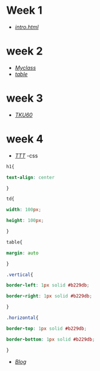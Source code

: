 # Week 1
* [*intro.html*](https://github.com/BLLI/107-1-static-webpage-BLLI/blob/master/week01/intro.html)
# week 2
* [*Myclass*](https://github.com/BLLI/107-1-static-webpage-BLLI/blob/master/week02/Myclass.html)
* [*table*](https://github.com/BLLI/107-1-static-webpage-BLLI/blob/master/week02/table.html)
# week 3
* [*TKU60*](https://github.com/BLLI/107-1-static-webpage-BLLI/blob/master/week03/tku60.html)
# week 4
* [*TTT*](https://github.com/BLLI/107-1-static-webpage-BLLI/blob/master/week04/ttt.html)
-css
```css
h1{

text-align: center

}

td{

width: 100px;

height: 100px;

}

table{

margin: auto

}

.vertical{

border-left: 1px solid #b229db;

border-right: 1px solid #b229db;

}

.horizontal{

border-top: 1px solid #b229db;

border-bottom: 1px solid #b229db;

}
```
* [*Blog*](https://github.com/BLLI/107-1-static-webpage-BLLI/blob/master/week04/blog.html)
<!--stackedit_data:
eyJoaXN0b3J5IjpbMTY0MjAzOTk1OF19
-->